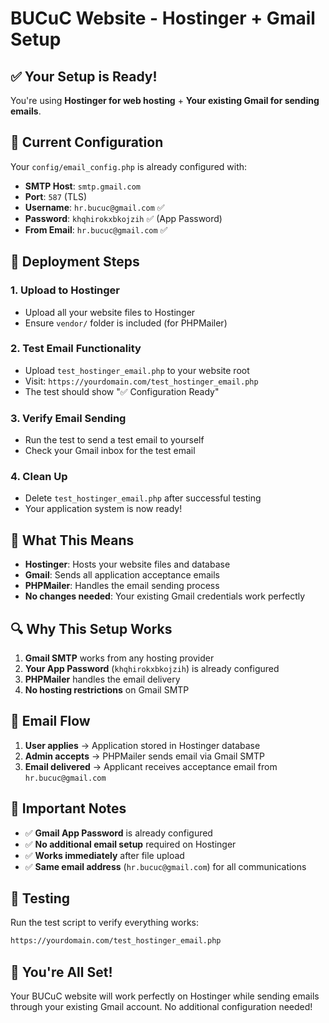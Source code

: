 # BUCuC Website - Hostinger + Gmail Setup

## ✅ **Your Setup is Ready!**

You're using **Hostinger for web hosting** + **Your existing Gmail for sending emails**.

## 🔧 **Current Configuration**

Your `config/email_config.php` is already configured with:

- **SMTP Host**: `smtp.gmail.com`
- **Port**: `587` (TLS)
- **Username**: `hr.bucuc@gmail.com` ✅
- **Password**: `khqhirokxbkojzih` ✅ (App Password)
- **From Email**: `hr.bucuc@gmail.com` ✅

## 🚀 **Deployment Steps**

### 1. **Upload to Hostinger**

- Upload all your website files to Hostinger
- Ensure `vendor/` folder is included (for PHPMailer)

### 2. **Test Email Functionality**

- Upload `test_hostinger_email.php` to your website root
- Visit: `https://yourdomain.com/test_hostinger_email.php`
- The test should show "✅ Configuration Ready"

### 3. **Verify Email Sending**

- Run the test to send a test email to yourself
- Check your Gmail inbox for the test email

### 4. **Clean Up**

- Delete `test_hostinger_email.php` after successful testing
- Your application system is now ready!

## 🎯 **What This Means**

- **Hostinger**: Hosts your website files and database
- **Gmail**: Sends all application acceptance emails
- **PHPMailer**: Handles the email sending process
- **No changes needed**: Your existing Gmail credentials work perfectly

## 🔍 **Why This Setup Works**

1. **Gmail SMTP** works from any hosting provider
2. **Your App Password** (`khqhirokxbkojzih`) is already configured
3. **PHPMailer** handles the email delivery
4. **No hosting restrictions** on Gmail SMTP

## 📧 **Email Flow**

1. **User applies** → Application stored in Hostinger database
2. **Admin accepts** → PHPMailer sends email via Gmail SMTP
3. **Email delivered** → Applicant receives acceptance email from `hr.bucuc@gmail.com`

## 🚨 **Important Notes**

- ✅ **Gmail App Password** is already configured
- ✅ **No additional email setup** required on Hostinger
- ✅ **Works immediately** after file upload
- ✅ **Same email address** (`hr.bucuc@gmail.com`) for all communications

## 🧪 **Testing**

Run the test script to verify everything works:

```bash
https://yourdomain.com/test_hostinger_email.php
```

## 🎉 **You're All Set!**

Your BUCuC website will work perfectly on Hostinger while sending emails through your existing Gmail account. No additional configuration needed!
